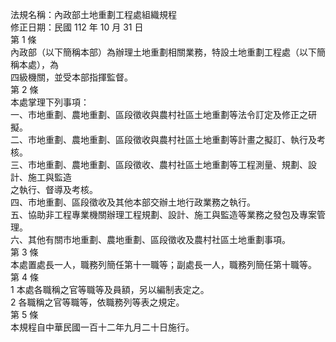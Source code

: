 法規名稱：內政部土地重劃工程處組織規程  
修正日期：民國 112 年 10 月 31 日  
第 1 條  
內政部（以下簡稱本部）為辦理土地重劃相關業務，特設土地重劃工程處（以下簡稱本處），為  
四級機關，並受本部指揮監督。  
第 2 條  
本處掌理下列事項：  
一、市地重劃、農地重劃、區段徵收與農村社區土地重劃等法令訂定及修正之研擬。  
二、市地重劃、農地重劃、區段徵收與農村社區土地重劃等計畫之擬訂、執行及考核。  
三、市地重劃、農地重劃、區段徵收、農村社區土地重劃等工程測量、規劃、設計、施工與監造  
之執行、督導及考核。  
四、市地重劃、區段徵收及其他本部交辦土地行政業務之執行。  
五、協助非工程專業機關辦理工程規劃、設計、施工與監造等業務之發包及專案管理。  
六、其他有關市地重劃、農地重劃、區段徵收及農村社區土地重劃事項。  
第 3 條  
本處置處長一人，職務列簡任第十一職等；副處長一人，職務列簡任第十職等。  
第 4 條  
1 本處各職稱之官等職等及員額，另以編制表定之。  
2 各職稱之官等職等，依職務列等表之規定。  
第 5 條  
本規程自中華民國一百十二年九月二十日施行。  


